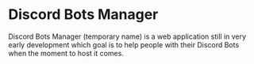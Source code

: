 # Discord Bots Manager
Discord Bots Manager (temporary name) is a web application still in very early development which goal is to help people
with their Discord Bots when the moment to host it comes.